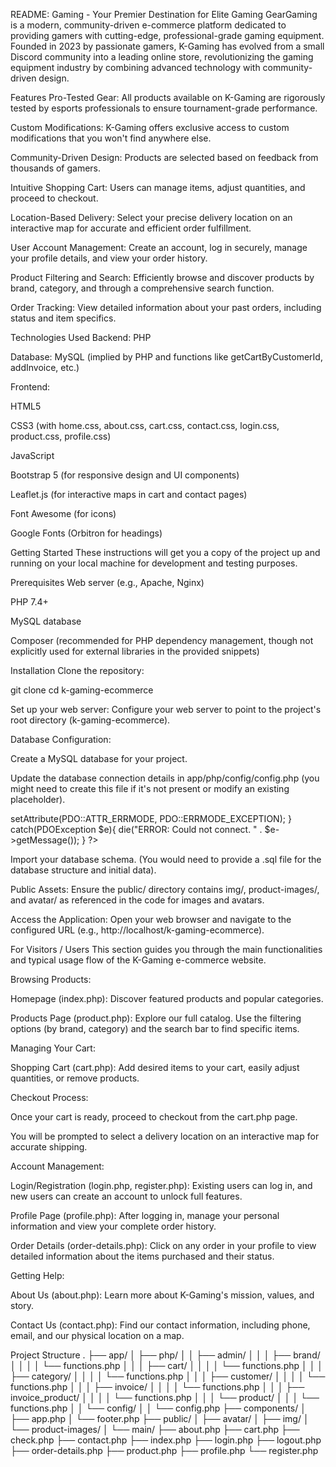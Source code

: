 README: Gaming - Your Premier Destination for Elite Gaming GearGaming is a modern, community-driven e-commerce platform dedicated to providing gamers with cutting-edge, professional-grade gaming equipment. Founded in 2023 by passionate gamers, K-Gaming has evolved from a small Discord community into a leading online store, revolutionizing the gaming equipment industry by combining advanced technology with community-driven design.

Features
Pro-Tested Gear: All products available on K-Gaming are rigorously tested by esports professionals to ensure tournament-grade performance.

Custom Modifications: K-Gaming offers exclusive access to custom modifications that you won't find anywhere else.

Community-Driven Design: Products are selected based on feedback from thousands of gamers.

Intuitive Shopping Cart: Users can manage items, adjust quantities, and proceed to checkout.

Location-Based Delivery: Select your precise delivery location on an interactive map for accurate and efficient order fulfillment.

User Account Management: Create an account, log in securely, manage your profile details, and view your order history.

Product Filtering and Search: Efficiently browse and discover products by brand, category, and through a comprehensive search function.

Order Tracking: View detailed information about your past orders, including status and item specifics.

Technologies Used
Backend: PHP

Database: MySQL (implied by PHP and functions like getCartByCustomerId, addInvoice, etc.)

Frontend:

HTML5

CSS3 (with home.css, about.css, cart.css, contact.css, login.css, product.css, profile.css)

JavaScript

Bootstrap 5 (for responsive design and UI components)

Leaflet.js (for interactive maps in cart and contact pages)

Font Awesome (for icons)

Google Fonts (Orbitron for headings)

Getting Started
These instructions will get you a copy of the project up and running on your local machine for development and testing purposes.

Prerequisites
Web server (e.g., Apache, Nginx)

PHP 7.4+

MySQL database

Composer (recommended for PHP dependency management, though not explicitly used for external libraries in the provided snippets)

Installation
Clone the repository:

git clone <your-repository-url>
cd k-gaming-ecommerce

Set up your web server:
Configure your web server to point to the project's root directory (k-gaming-ecommerce).

Database Configuration:

Create a MySQL database for your project.

Update the database connection details in app/php/config/config.php (you might need to create this file if it's not present or modify an existing placeholder).

<?php
// Example content for app/php/config/config.php
define('DB_SERVER', 'localhost');
define('DB_USERNAME', 'your_db_username');
define('DB_PASSWORD', 'your_db_password');
define('DB_NAME', 'your_db_name');

/* Attempt to connect to MySQL database */
try{
    $connect = new PDO("mysql:host=" . DB_SERVER . ";dbname=" . DB_NAME, DB_USERNAME, DB_PASSWORD);
    $connect->setAttribute(PDO::ATTR_ERRMODE, PDO::ERRMODE_EXCEPTION);
} catch(PDOException $e){
    die("ERROR: Could not connect. " . $e->getMessage());
}
?>

Import your database schema. (You would need to provide a .sql file for the database structure and initial data).

Public Assets:
Ensure the public/ directory contains img/, product-images/, and avatar/ as referenced in the code for images and avatars.

Access the Application:
Open your web browser and navigate to the configured URL (e.g., http://localhost/k-gaming-ecommerce).

For Visitors / Users
This section guides you through the main functionalities and typical usage flow of the K-Gaming e-commerce website.

Browsing Products:

Homepage (index.php): Discover featured products and popular categories.

Products Page (product.php): Explore our full catalog. Use the filtering options (by brand, category) and the search bar to find specific items.

Managing Your Cart:

Shopping Cart (cart.php): Add desired items to your cart, easily adjust quantities, or remove products.

Checkout Process:

Once your cart is ready, proceed to checkout from the cart.php page.

You will be prompted to select a delivery location on an interactive map for accurate shipping.

Account Management:

Login/Registration (login.php, register.php): Existing users can log in, and new users can create an account to unlock full features.

Profile Page (profile.php): After logging in, manage your personal information and view your complete order history.

Order Details (order-details.php): Click on any order in your profile to view detailed information about the items purchased and their status.

Getting Help:

About Us (about.php): Learn more about K-Gaming's mission, values, and story.

Contact Us (contact.php): Find our contact information, including phone, email, and our physical location on a map.

Project Structure
.
├── app/
│   ├── php/
│   │   ├── admin/
│   │   │   ├── brand/
│   │   │   │   └── functions.php
│   │   │   ├── cart/
│   │   │   │   └── functions.php
│   │   │   ├── category/
│   │   │   │   └── functions.php
│   │   │   ├── customer/
│   │   │   │   └── functions.php
│   │   │   ├── invoice/
│   │   │   │   └── functions.php
│   │   │   ├── invoice_product/
│   │   │   │   └── functions.php
│   │   │   └── product/
│   │   │       └── functions.php
│   │   └── config/
│   │       └── config.php
├── components/
│   ├── app.php
│   └── footer.php
├── public/
│   ├── avatar/
│   ├── img/
│   └── product-images/
│       └── main/
├── about.php
├── cart.php
├── check.php
├── contact.php
├── index.php
├── login.php
├── logout.php
├── order-details.php
├── product.php
├── profile.php
└── register.php
